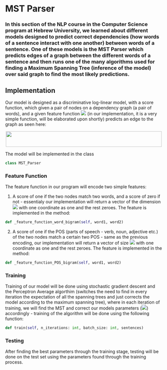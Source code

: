 # MST Parser
### In this section of the NLP course in the Computer Science program at Hebrew University, we learned about different models designed to predict correct dependencies (how words of a sentence interact with one another) between words of a sentence. One of these models is the MST Parser which predicts edges of a graph between the different words of a sentence and then runs one of the many algorithms used for finding a Maximum Spanning Tree (inference of the model) over said graph to find the most likely predictions.
## Implementation
Our model is designed as a discriminative log-linear model, with a score function, which given a pair of nodes on a dependency graph (a pair of words), and a given feature function <img src="https://render.githubusercontent.com/render/math?math=\Phi"> (in our implementation, it is a very simple function, will be elaborated upon shortly) predicts an edge to the graph as seen here:

<div align="center"><img src="https://render.githubusercontent.com/render/math?math=score_{\theta}(v_{1},v_{2} | x_{1},...,x_{n}) = \theta^{t}\cdot\Phi(v_{1},v_{2},x_{1},...,x_{n})" height="50" width="500"></div>

The model will be implemented in the class
```python
class MST_Parser
```

### Feature Function
The feature function in our program will encode two simple features:
1. A score of one if the two nodes match two words, and a score of zero if not - essentialy our implementation will return a vector of the dimension <img src="https://render.githubusercontent.com/render/math?math=|vocabulary|^{2}"> with one coordinate as one and the rest zeroes. The feature is implemented in the method:
```python
def _feature_function_word_bigram(self, word1, word2)
```

2. A score of one if the POS (parts of speech - verb, noun, adjective etc.) of the two nodes match a certain two POS - same as the previous encoding, our implementation will return a vector of size <img src="https://render.githubusercontent.com/render/math?math=|vocabulary|^{2}"> with one coordinate as one and the rest zeroes. The feature is implemented in the method:
```python
def _feature_function_POS_bigram(self, word1, word2)
```

### Training
Training of our model will be done using stochastic gradient descent and the Perceptron Average algorthim (switches the need to find in every iteration the expectation of all the spanning trees and just corrects the model according to the maximum spanning tree), where in each iteration of training, we will find the MST and correct our models parameters (<img src="https://render.githubusercontent.com/render/math?math=\theta">) accordingly - training of the algorithm will be done using the following function:
```python
def train(self, n_iterations: int, batch_size: int, sentences)
```

### Testing
After finding the best parameters through the training stage, testing will be done on the test set using the parameters found through the training process.

